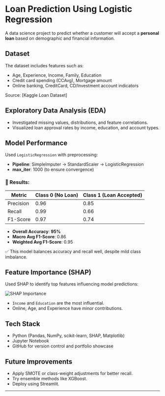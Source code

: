 # Loan Prediction Using Logistic Regression

A data science project to predict whether a customer will accept a **personal loan** based on demographic and financial information.

##  Dataset
The dataset includes features such as:
- Age, Experience, Income, Family, Education
- Credit card spending (CCAvg), Mortgage amount
- Online banking, CreditCard, CD/Investment account indicators

Source: [Kaggle Loan Dataset]

##  Exploratory Data Analysis (EDA)
- Investigated missing values, distributions, and feature correlations.
- Visualized loan approval rates by income, education, and account types.


##  Model Performance

Used `LogisticRegression` with preprocessing:

- **Pipeline**: SimpleImputer → StandardScaler → LogisticRegression
- **max_iter**: 1000 (to ensure convergence)

### 🔢 Results:
| Metric        | Class 0 (No Loan) | Class 1 (Loan Accepted) |
|---------------|------------------|--------------------------|
| Precision     | 0.96             | 0.85                     |
| Recall        | 0.99             | 0.66                     |
| F1-Score      | 0.97             | 0.74                     |

- **Overall Accuracy**: **95%**
- **Macro Avg F1-Score**: 0.86
- **Weighted Avg F1-Score**: 0.95

✅ This model balances accuracy and recall well, despite mild class imbalance.


##  Feature Importance (SHAP)
Used SHAP to identify top features influencing model predictions:

![SHAP Importance](images/shap_feature_importance.png)

- `Income` and `Education` are the most influential.
- Online, Age, and Experience have minor contributions.

##  Tech Stack
- Python (Pandas, NumPy, scikit-learn, SHAP, Matplotlib)
- Jupyter Notebook
- GitHub for version control and portfolio showcase

##  Future Improvements
- Apply SMOTE or class-weight adjustments for better recall.
- Try ensemble methods like XGBoost.
- Deploy using Streamlit.

---